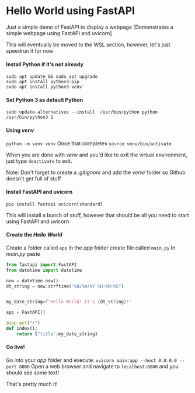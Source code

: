 # Hello World using FastAPI


Just a simple demo of FastAPI to display a webpage [Demonstrates a simple webpage using FastAPI and uvicorn]


This will eventually be moved to the WSL section, however, let's just speedrun it for now

#### Install Python if it's not already
```console
sudo apt update && sudo apt upgrade
sudo apt install python3-pip
sudo apt install python3-venv

```
#### Set Python 3 as default Python
```sudo update-alternatives --install  /usr/bin/python python /usr/bin/python3 1```

#### Using *venv*

```python -m venv venv``` Once that completes ```source venv/bin/activate```

When you are done with *venv* and you'd like to exit the virtual environment, just type ```deactivate``` to exit. 

Note: Don't forget to create a *.gitignore* and add the *venv/* folder so Github doesn't get full of stuff

#### Install FastAPI and uvicorn

```pip install fastapi uvicorn[standard]```

This will install a bunch of stuff, however that should be all you need to start using FastAPI and uvicorn

#### Create the *Hello World*

Create a folder called ```app```
In the *app* folder create file called ```main.py```
In *main.py* paste

```python
from fastapi import FastAPI
from datetime import datetime

now = datetime.now()
dt_string = now.strftime("%d/%m/%Y %H:%M:%S")


my_date_string=f"Hello World! It's {dt_string}!"

app = FastAPI()

@app.get("/")
def index():
    return {"title":my_date_string}

```

#### Go live!

Go into your *app* folder and execute: ```uvicorn main:app --host 0.0.0.0 --port 8000```
Open a web browser and navigate to ```localhost:8000``` and you should see some text!

That's pretty much it!